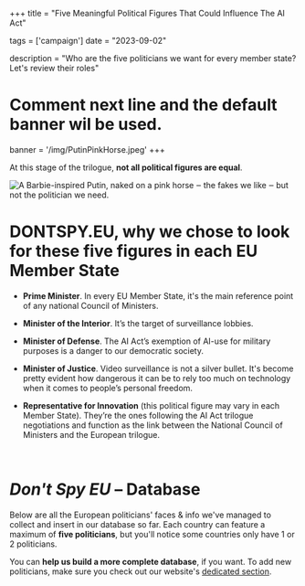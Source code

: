 +++
title = "Five Meaningful Political Figures That Could Influence The AI Act"

tags = ['campaign']
date = "2023-09-02"

description = "Who are the five politicians we want for every member state? Let's review their roles"

# Comment next line and the default banner wil be used.
banner = '/img/PutinPinkHorse.jpeg'
+++

At this stage of the trilogue, **not all political figures are equal**.

![A Barbie-inspired Putin, naked on a pink horse ‒ the fakes we like ‒ but not the politician we need.](/img/PutinPinkHorse.jpeg)

# DONTSPY.EU, why we chose to look for these five figures in each EU Member State

* **Prime Minister**. In every EU Member State, it's the main reference point of any national Council of Ministers.

* **Minister of the Interior**. It’s the target of surveillance lobbies.

* **Minister of Defense**. The AI Act’s exemption of AI-use for military purposes is a danger to our democratic society.

* **Minister of Justice**. Video surveillance is not a silver bullet. It's become pretty evident how dangerous it can be to rely too much on technology when it comes to people’s personal freedom.

* **Representative for Innovation** (this political figure may vary in each Member State). They’re the ones following the AI Act trilogue negotiations and function as the link between the National Council of Ministers and the European trilogue.

<br>

# _Don't Spy EU_ – Database

Below are all the European politicians' faces & info we've managed to collect and insert in our database so far. Each country can feature a maximum of **five politicians**, but you'll notice some countries only have 1 or 2 politicians.

You can **help us build a more complete database**, if you want. To add new politicians, make sure you check out our website's [dedicated section](//dontspy.eu/rbi/#nocoform).


<link rel="stylesheet" href="/css/figures.css">
<div class="grid-container" id="figures--list"></div>

<script src="/js/lodash.min.js"></script>
<script src="/js/shared.js"></script>
<script src="/js/figures.js"></script>
<script>
  document.addEventListener('DOMContentLoaded', loadPoliticalFigures);
</script>
